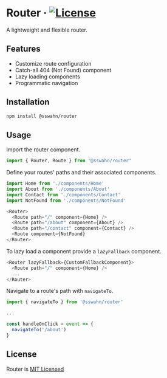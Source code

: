 # Router · [![License](https://img.shields.io/badge/License-MIT-blue.svg)](https://github.com/sswahn/router/blob/main/LICENSE)


A lightweight and flexible router.

## Features

- Customize route configuration
- Catch-all 404 (Not Found) component
- Lazy loading components
- Programmatic navigation
<!-- - Route guards (before and after route change) -->

## Installation  
```bash
npm install @sswahn/router
```  

## Usage
Import the router component.  
```javascript
import { Router, Route } from '@sswahn/router'
```  

Define your routes' paths and their associated components.  
```javascript
import Home from './components/Home'
import About from './components/About'
import Contact from './components/Contact'
import NotFound from './components/NotFound'

<Router>
  <Route path="/" component={Home} />
  <Route path="/about" component={About} />
  <Route path="/contact" component={Contact} />
  <Route component={NotFound}
</Router>
```  

To lazy load a component provide a `lazyFallback` component.  
```javascript
<Router lazyFallback={CustomFallbackComponent}>
  <Route path="/" component={Home} />
  ...
</Router>
```  

Navigate to a route's path with `navigateTo`.  
```javascript
import { navigateTo } from '@sswahn/router'

...

const handleOnClick = event => {
  navigateTo('/about')
}
```


<!--
## Route Guards
You can define route guards to run code before and after route changes.  
```javascript
const beforeRouteChange = path => {
  console.log(`Before navigating to ${path}`)
}

const afterRouteChange = path => {
  console.log(`After navigating to ${path}`)
}

<Router
  routes={routes}
  notFound={CustomNotFound}
  lazyFallback={CustomFallbackComponent}
  beforeRouteChange={beforeRouteChange}
  afterRouteChange={afterRouteChange}>
  <App />
</Router>
```
-->
## License
Router is [MIT Licensed](https://github.com/sswahn/router/blob/main/LICENSE)
